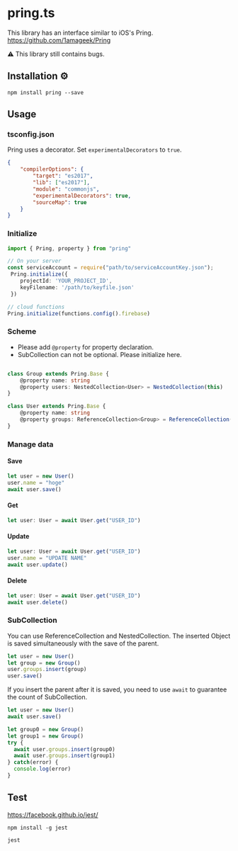 # pring.ts

This library has an interface similar to iOS's Pring.
https://github.com/1amageek/Pring

⚠️ This library still contains bugs.

## Installation ⚙

`npm install pring --save `


## Usage

### tsconfig.json

Pring uses a decorator.
Set `experimentalDecorators` to `true`.

```JSON
{
    "compilerOptions": {
        "target": "es2017",
        "lib": ["es2017"],
        "module": "commonjs",
        "experimentalDecorators": true,
        "sourceMap": true
    }
}
```

### Initialize

``` typescript
import { Pring, property } from "pring"

// On your server
const serviceAccount = require("path/to/serviceAccountKey.json");
 Pring.initialize({
    projectId: 'YOUR_PROJECT_ID',
    keyFilename: '/path/to/keyfile.json'
 })

// cloud functions
Pring.initialize(functions.config().firebase)
```

### Scheme

- Please add `@property` for property declaration.
- SubCollection can not be optional. Please initialize here.

``` typescript

class Group extends Pring.Base {
    @property name: string
    @property users: NestedCollection<User> = NestedCollection(this)
}

class User extends Pring.Base {
    @property name: string
    @property groups: ReferenceCollection<Group> = ReferenceCollection(this)
}
```

### Manage data

#### Save
``` typescript
let user = new User()
user.name = "hoge"
await user.save()
```

#### Get
``` typescript
let user: User = await User.get("USER_ID")
```

#### Update
``` typescript
let user: User = await User.get("USER_ID")
user.name = "UPDATE NAME"
await user.update()
```

#### Delete
``` typescript
let user: User = await User.get("USER_ID")
await user.delete()
```

### SubCollection
You can use ReferenceCollection and NestedCollection.
The inserted Object is saved simultaneously with the save of the parent.


``` typescript
let user = new User()
let group = new Group()
user.groups.insert(group)
user.save()
```

If you insert the parent after it is saved, you need to use `await` to guarantee the count of SubCollection.
``` typescript
let user = new User()
await user.save()

let group0 = new Group()
let group1 = new Group()
try {
  await user.groups.insert(group0)
  await user.groups.insert(group1)
} catch(error) {
  console.log(error)
}
```

## Test

https://facebook.github.io/jest/

```shell
npm install -g jest 
```

```shell
jest
```
